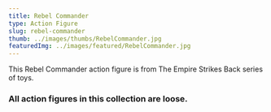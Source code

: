 ```yaml
---
title: Rebel Commander
type: Action Figure
slug: rebel-commander
thumb: ../images/thumbs/RebelCommander.jpg
featuredImg: ../images/featured/RebelCommander.jpg
---
```


This Rebel Commander action figure is from The Empire Strikes Back series of toys.

### All action figures in this collection are loose.